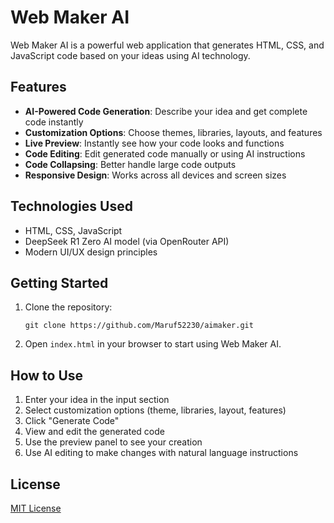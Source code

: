 # Web Maker AI

Web Maker AI is a powerful web application that generates HTML, CSS, and JavaScript code based on your ideas using AI technology.

## Features

- **AI-Powered Code Generation**: Describe your idea and get complete code instantly
- **Customization Options**: Choose themes, libraries, layouts, and features
- **Live Preview**: Instantly see how your code looks and functions
- **Code Editing**: Edit generated code manually or using AI instructions
- **Code Collapsing**: Better handle large code outputs
- **Responsive Design**: Works across all devices and screen sizes

## Technologies Used

- HTML, CSS, JavaScript
- DeepSeek R1 Zero AI model (via OpenRouter API)
- Modern UI/UX design principles

## Getting Started

1. Clone the repository:
   ```
   git clone https://github.com/Maruf52230/aimaker.git
   ```

2. Open `index.html` in your browser to start using Web Maker AI.

## How to Use

1. Enter your idea in the input section
2. Select customization options (theme, libraries, layout, features)
3. Click "Generate Code"
4. View and edit the generated code
5. Use the preview panel to see your creation
6. Use AI editing to make changes with natural language instructions

## License

[MIT License](LICENSE) 